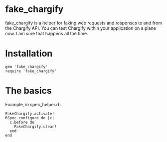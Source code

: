 fake_chargify
==============
fake_chargify is a helper for faking web requests and responses to and from the Chargify API. You can test Chargify within your application on a plane now. I am sure that happens all the time.

# Installation

	gem 'fake_chargify'
	require 'fake_chargify'

# The basics

Example, in spec_helper.rb

	FakeChargify.activate!
	RSpec.configure do |c|
	  c.before do
	    FakeChargify.clear!
	  end
	end

